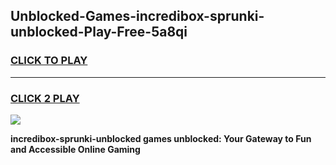 
## Unblocked-Games-incredibox-sprunki-unblocked-Play-Free-5a8qi
<h3>
<a href="https://premium76.site?title=incredibox-sprunki-unblocked&ref=20M">CLICK TO PLAY</a></h3>
<hr>

<h3>
<a href="https://premium76.site?title=incredibox-sprunki-unblocked&ref=20M">CLICK 2 PLAY</a>
  
</h3>

<a href="https://premium76.site?title=incredibox-sprunki-unblocked&ref=19M"><img src="https://clearcache.store/games.png"></a>


**incredibox-sprunki-unblocked games unblocked: Your Gateway to Fun and Accessible Online Gaming**
